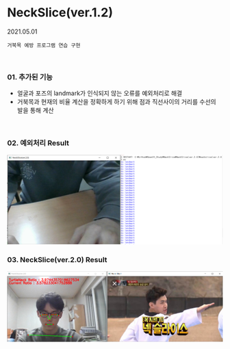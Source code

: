 # NeckSlice(ver.1.2)

2021.05.01

`거북목 예방 프로그램 연습 구현`

<br>

### 01. 추가된 기능

* 얼굴과 포즈의 landmark가 인식되지 않는 오류를 예외처리로 해결 
* 거북목과 현재의 비율 계산을 정확하게 하기 위해 점과 직선사이의 거리를 수선의 발을 통해 계산

<br>

### 02. 예외처리 Result

![result01.PNG](https://github.com/hyunmin0317/OpenCV_Study/blob/master/NeckSlice/NeckSlice(ver.1.2)/Github/result01.PNG?raw=true)

###  03. NeckSlice(ver.2.0) Result

![result02.PNG](https://github.com/hyunmin0317/OpenCV_Study/blob/master/NeckSlice/NeckSlice(ver.1.2)/Github/result02.PNG?raw=true)